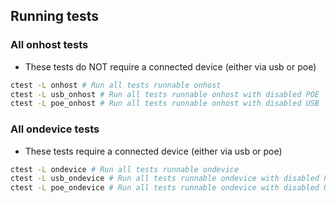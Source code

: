 ## Running tests

### All onhost tests

- These tests do NOT require a connected device (either via usb or poe)

```bash
ctest -L onhost # Run all tests runnable onhost
ctest -L usb_onhost # Run all tests runnable onhost with disabled POE
ctest -L poe_onhost # Run all tests runnable onhost with disabled USB
```

### All ondevice tests

- These tests require a connected device (either via usb or poe)

```bash
ctest -L ondevice # Run all tests runnable ondevice
ctest -L usb_ondevice # Run all tests runnable ondevice with disabled POE
ctest -L poe_ondevice # Run all tests runnable ondevice with disabled USB
```